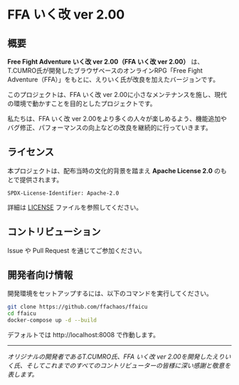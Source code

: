 # FFA いく改 ver 2.00

## 概要

**Free Fight Adventure いく改 ver 2.00（FFA いく改 ver 2.00）** は、T.CUMRO氏が開発したブラウザベースのオンラインRPG「Free Fight Adventure（FFA）」をもとに、えりいく氏が改良を加えたバージョンです。

このプロジェクトは、FFA いく改 ver 2.00に小さなメンテナンスを施し、現代の環境で動かすことを目的としたプロジェクトです。

私たちは、FFA いく改 ver 2.00をより多くの人々が楽しめるよう、機能追加やバグ修正、パフォーマンスの向上などの改良を継続的に行っていきます。

## ライセンス

本プロジェクトは、配布当時の文化的背景を踏まえ **Apache License 2.0** のもとで提供されます。

```
SPDX-License-Identifier: Apache-2.0
```

詳細は [LICENSE](./LICENSE) ファイルを参照してください。

## コントリビューション

Issue や Pull Request を通じてご参加ください。

## 開発者向け情報

開発環境をセットアップするには、以下のコマンドを実行してください。

```sh
git clone https://github.com/ffachaos/ffaicu
cd ffaicu
docker-compose up -d --build
```

デフォルトでは http://localhost:8008 で作動します。

---

_オリジナルの開発者であるT.CUMRO氏、FFA いく改 ver 2.00を開発したえりいく氏、そしてこれまでのすべてのコントリビューターの皆様に深い感謝と敬意を表します。_